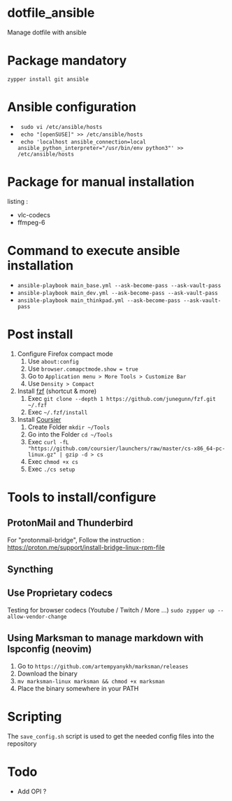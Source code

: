 # dotfile_ansible
Manage dotfile with ansible


# Package mandatory 
`zypper install git ansible` 


# Ansible configuration
- ` sudo vi /etc/ansible/hosts` 
- ` echo "[openSUSE]" >> /etc/ansible/hosts` 
- ` echo 'localhost ansible_connection=local ansible_python_interpreter="/usr/bin/env python3"' >> /etc/ansible/hosts` 


# Package for manual installation

listing :
- vlc-codecs
- ffmpeg-6

# Command to execute ansible installation 

- `ansible-playbook main_base.yml --ask-become-pass --ask-vault-pass`
- `ansible-playbook main_dev.yml --ask-become-pass --ask-vault-pass`
- `ansible-playbook main_thinkpad.yml --ask-become-pass --ask-vault-pass`

# Post install

1. Configure Firefox compact mode
    1. Use `about:config`
    2. Use `browser.comapctmode.show = true`
    3. Go to `Application menu > More Tools > Customize Bar`
    4. Use `Density > Compact`
2. Install [fzf](https://github.com/junegunn/fzf) (shortcut & more) 
    1. Exec `git clone --depth 1 https://github.com/junegunn/fzf.git ~/.fzf`
    2. Exec `~/.fzf/install`
3. Install [Coursier](https://get-coursier.io/docs/cli-installation)
    1. Create Folder `mkdir ~/Tools`
    2. Go into the Folder `cd ~/Tools`
    3. Exec `curl -fL "https://github.com/coursier/launchers/raw/master/cs-x86_64-pc-linux.gz" | gzip -d > cs`
    4. Exec `chmod +x cs`
    5. Exec `./cs setup`


# Tools to install/configure

## ProtonMail and Thunderbird 

For "protonmail-bridge", Follow the instruction : https://proton.me/support/install-bridge-linux-rpm-file

## Syncthing


## Use Proprietary codecs

Testing for browser codecs (Youtube / Twitch / More ...)
`sudo zypper up --allow-vendor-change`

## Using Marksman to manage markdown with lspconfig (neovim)

1. Go to `https://github.com/artempyanykh/marksman/releases`
2. Download the binary
3. `mv marksman-linux marksman && chmod +x marksman`
4. Place the binary somewhere in your PATH


# Scripting

The `save_config.sh` script is used to get the needed config files into the repository

# Todo 

- Add OPI ?
